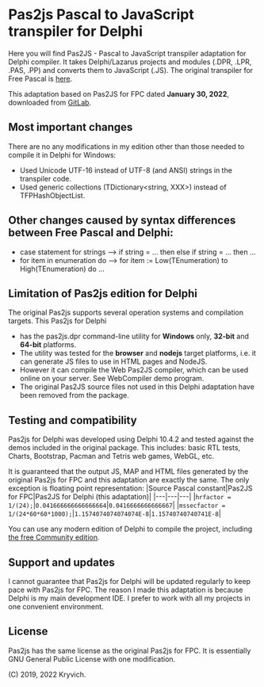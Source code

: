 # Pas2js Pascal to JavaScript transpiler for Delphi
Here you will find Pas2JS - Pascal to JavaScript transpiler adaptation for Delphi compiler. It takes Delphi/Lazarus projects and modules (.DPR, .LPR, .PAS, .PP) and converts them to JavaScript (.JS). The original transpiler for Free Pascal is [here](http://wiki.freepascal.org/pas2js).

This adaptation based on Pas2JS for FPC dated **January 30, 2022**, downloaded from [GitLab](https://gitlab.com/freepascal.org/fpc/pas2js).

## Most important changes
There are no any modifications in my edition other than those needed to compile it in Delphi for Windows:
* Used Unicode UTF-16 instead of UTF-8 (and ANSI) strings in the transpiler code.
* Used generic collections (TDictionary<string, XXX>) instead of TFPHashObjectList.

## Other changes caused by syntax differences between Free Pascal and Delphi:
* case statement for strings --> if string = ... then else if string = ... then ...
* for item in enumeration do --> for item := Low(TEnumeration) to High(TEnumeration) do ...

## Limitation of Pas2js edition for Delphi
The original Pas2js supports several operation systems and compilation targets. This Pas2js for Delphi
* has the pas2js.dpr command-line utility for **Windows** only, **32-bit** and **64-bit** platforms.
* The utility was tested for the **browser** and **nodejs** target platforms, i.e. it can generate JS files to use in HTML pages and NodeJS.
* However it can compile the Web Pas2JS compiler, which can be used online on your server. See WebCompiler demo program.
* The original Pas2JS source files not used in this Delphi adaptation have been removed from the package.

## Testing and compatibility
Pas2js for Delphi was developed using Delphi 10.4.2 and tested against the demos included in the original package. This includes: basic RTL tests, Charts, Bootstrap, Pacman and Tetris web games, WebGL, etc.

It is guaranteed that the output JS, MAP and HTML files generated by the original Pas2js for FPC and this adaptation are exactly the same. The only exception is floating point representation:
|Source Pascal constant|Pas2JS for FPC|Pas2JS for Delphi (this adaptation)|
|---|---|---|
|`hrfactor = 1/(24);`|`0.041666666666666664`|`0.0416666666666667`|
|`mssecfactor = 1/(24*60*60*1000);`|`1.1574074074074074E-8`|`1.15740740740741E-8`|

You can use any modern edition of Delphi to compile the project, including [the free Community edition](https://www.embarcadero.com/products/delphi/starter).

## Support and updates
I cannot guarantee that Pas2js for Delphi will be updated regularly to keep pace with Pas2js for FPC. The reason I made this adaptation is because Delphi is my main development IDE. I prefer to work with all my projects in one convenient environment.

## License
Pas2js has the same license as the original Pas2js for FPC. It is essentially GNU General Public License with one modification.

(C) 2019, 2022 Kryvich.
